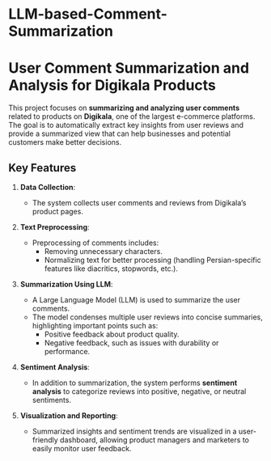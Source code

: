 # LLM-based-Comment-Summarization
# User Comment Summarization and Analysis for Digikala Products

This project focuses on **summarizing and analyzing user comments** related to products on **Digikala**, one of the largest e-commerce platforms. The goal is to automatically extract key insights from user reviews and provide a summarized view that can help businesses and potential customers make better decisions.

## Key Features

1. **Data Collection**:
   - The system collects user comments and reviews from Digikala’s product pages.
   
2. **Text Preprocessing**:
   - Preprocessing of comments includes:
     - Removing unnecessary characters.
     - Normalizing text for better processing (handling Persian-specific features like diacritics, stopwords, etc.).

3. **Summarization Using LLM**:
   - A Large Language Model (LLM) is used to summarize the user comments.
   - The model condenses multiple user reviews into concise summaries, highlighting important points such as:
     - Positive feedback about product quality.
     - Negative feedback, such as issues with durability or performance.

4. **Sentiment Analysis**:
   - In addition to summarization, the system performs **sentiment analysis** to categorize reviews into positive, negative, or neutral sentiments.
   
5. **Visualization and Reporting**:
   - Summarized insights and sentiment trends are visualized in a user-friendly dashboard, allowing product managers and marketers to easily monitor user feedback.

